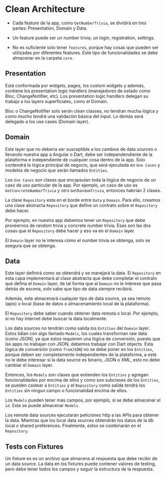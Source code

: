 # Clean Architecture

-   Cada feature de la app, como `GetNumberTrivia`, se dividirá en tres partes: Presentation, Domain y Data.

-   Un feature puede ser un number trivia, un login, registration, settings.

-   No es suficiente solo tener `features`, porque hay cosas que pueden ser utilizadas por diferentes features. Este tipo de funcionalidades se debe almacenar en la carpeta `core`.

## Presentation

Está conformada por widgets, pages, los custom widgets y además, contiene los presentation logic handlers (manejadores de estado como Bloc, ChangeNotifier, etc). Los presentation logic handlers delegan su trabajo a los layers superficiales, como el Domain.

Bloc o ChangeNotifier solo serán clean classes, no tendran mucha lógica y como mucho tendrá una validación básica del input. Lo demás será delegado a los use cases (Domain layer).

## Domain

Este layer que no deberia ser susceptible a los cambios de data sources o llevando nuestra app a Angular o Dart, debe ser independendiente de la plataforma e independiente de cualquier cosa dentro de la app. Solo contendrá la lógica principal de negocio, que será ejecutada en `Use Cases` y modelos de negocio que serán llamados `Entities`.

Los `Use Cases` son clases que encapsulan toda la lógica de negocio de un caso de uso particular de la app. Por ejemplo, un caso de uso es `GetConcreteNumberTrivia` y otro `GetRandomTrivia`, entonces habrían 2 clases.

La clase `Repository` esta en el borde entre `Data` y `Domain`. Para ello, creamos una clase abstracta `Repository` que define un contrato sobre el `Repository` debe hacer.

Por ejemplo, en nuestra app debemos tener un `Repository` que debe proveernos de random trivia y concrete number trivia. Esas son las dos cosas que el `Repository` debe hacer y eso va en el `Domain` layer.

El `Domain` layer no le interesa cómo el number trivia se obtenga, solo se asegura que se obtenga.

## Data

Este layer definirá como se obtendrá y se manejará la data. El `Repository` en esta capa implementará al clase abstracta que debe completar el contrato que defina el `Domain` layer, de tal forma que al `Domain` no le interese que pasa detrás de escena, solo sabe que tipo de data siempre recibirá.

Además, este almacenará cualquier tipo de data source, ya sea remoto (apis) o local (base de datos o almacenamiento local de la plataforma).

El `Repository` debe saber cuando obtener data remota o local. Por ejemplo, si no hay internet debe buscar la data localmente.

Los data sources no tendrán como salida los `Entities` del `Domain` layer. Estos lidian con algo llamado `Models`, los cuales transforman raw data (como JSON), ya que estos requieren una lógica de conversión, puesto que las apps no trabajan con JSON, debemos trabajar con Dart objects. Esta lógica de conversión (como `fromJSON`) no se debe poner en los `Entities`, porque deben ser completamente independientes de la plataforma, a este no le debe interesar si la data source es binario, JSON o XML, esto no debe cambiar el `Domain` layer.

Entonces, los `Models` son clases que extienden los `Entities` y agregan funcionalidades por encima de ellos y como son subclases de los `Entities`, se pueden castear a `Entities` y el `Repository` como salida tendrá los `Entities` sin ningun campo o funcionalidad encima de ellos.

Los `Models` pueden tener más campos, por ejemplo, si se debe almacenar el `id`. Este se puede almacenar `Models`.

Los remote data sources ejecutarán peticiones http a las APIs para obtener la data. Mientras que los local data sources obtendrán los datos de la db local o shared preferences. Finalmente, estos se combinarán en el `Repository`.

## Tests con Fixtures

Un fixture es es un archivo que almacena al respuesta que debe recibir de un data source. La data en los fixtures puede contener valores de testing, pero debe tener todos los campos y seguir la estructura de la respuesta.
